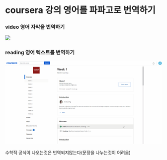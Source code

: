 # coursera 강의 영어를 파파고로 번역하기

### video 영어 자막을 번역하기
<img src="https://github.com/hahacandy/coursera_with_papago/raw/main/video_papago.gif?raw=true"  width="800">   

### reading 영어 텍스트를 번역하기
<img src="https://github.com/hahacandy/coursera_with_papago/blob/main/reading_papago.gif?raw=true"  width="800">
   
수학적 공식이 나오는것은 번역되지않는다(문장을 나누는것이 어려움)